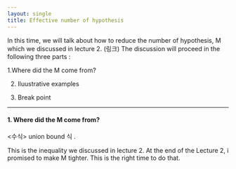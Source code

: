 ```yaml
---
layout: single
title: Effective number of hypothesis
---
```



In this time, we will talk about how to reduce the number of hypothesis, M which we discussed in lecture 2. (링크)  The discussion will proceed in the following three parts :


1.Where did the M come from? 

2. Iluustrative examples 

3. Break point 

---

#### 1. Where did the M come from? 

<수식> union bound 식 . 

This is the inequality we discussed in lecture 2. At the end of the Lecture 2, i promised to make M tighter. This is the right time to do that. 
